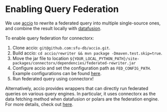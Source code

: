 # Enabling Query Federation

We use [accio](https://github.com/sfu-db/accio) to rewrite a federated query into multiple single-source ones, and combine the result locally with [datafusion](https://github.com/apache/datafusion).

To enable query federation for connectorx:
1. Clone accio: `git@github.com:sfu-db/accio.git`.
2. Build accio: `cd accio/rewriter && mvn package -Dmaven.test.skip=true`.
3. Move the jar file to location `${YOUR_LOCAL_PYTHON_PATH}/site-packages/connectorx/dependencies/federated-rewriter.jar`
4. Configure accio and set the configuration path as `FED_CONFIG_PATH`. Example configurations can be found [here](https://github.com/sfu-db/accio/tree/main/benchmark/config/tpch10_datafusion/10gbit).
5. Run federated query using connectorx!

Alternatively, accio provides wrappers that can directly run federated queries on various query engines. In particular, it uses connectorx as the data fetching method when datafusion or polars are the federation engine. For more details, check out [here](https://github.com/sfu-db/accio).
